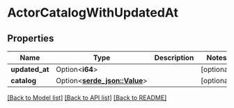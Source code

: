 # ActorCatalogWithUpdatedAt

## Properties

Name | Type | Description | Notes
------------ | ------------- | ------------- | -------------
**updated_at** | Option<**i64**> |  | [optional]
**catalog** | Option<[**serde_json::Value**](.md)> |  | [optional]

[[Back to Model list]](../README.md#documentation-for-models) [[Back to API list]](../README.md#documentation-for-api-endpoints) [[Back to README]](../README.md)


